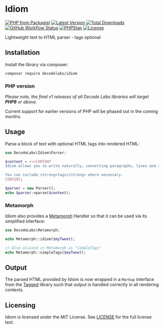 # Idiom

[![PHP from Packagist](https://img.shields.io/packagist/php-v/decodelabs/idiom?style=flat)](https://packagist.org/packages/decodelabs/idiom)
[![Latest Version](https://img.shields.io/packagist/v/decodelabs/idiom.svg?style=flat)](https://packagist.org/packages/decodelabs/idiom)
[![Total Downloads](https://img.shields.io/packagist/dt/decodelabs/idiom.svg?style=flat)](https://packagist.org/packages/decodelabs/idiom)
[![GitHub Workflow Status](https://img.shields.io/github/workflow/status/decodelabs/idiom/PHP%20Composer)](https://github.com/decodelabs/idiom/actions/workflows/php.yml)
[![PHPStan](https://img.shields.io/badge/PHPStan-enabled-44CC11.svg?longCache=true&style=flat)](https://github.com/phpstan/phpstan)
[![License](https://img.shields.io/packagist/l/decodelabs/idiom?style=flat)](https://packagist.org/packages/decodelabs/idiom)

Lightweight text to HTML parser - tags optional


## Installation

Install the library via composer:

```bash
composer require decodelabs/idiom
```

### PHP version

_Please note, the final v1 releases of all Decode Labs libraries will target **PHP8** or above._

Current support for earlier versions of PHP will be phased out in the coming months.


## Usage

Parse a block of text with optional HTML tags into rendered HTML:

```php
use DecodeLabs\Idiom\Parser;

$content = <<<CONTENT
Idiom allows you to write naturally, converting paragraphs, lines and spaces to the relevant HTML elements.

You can include <strong>tags</strong> where necessary.
CONTENT;

$parser = new Parser();
echo $parser->parse($content);
```

### Metamorph

Idiom also provides a [Metamorph](https://github.com/decodelabs/metamorph/) Handler so that it can be used via its simplified interface:

```php
use DecodeLabs\Metamorph;

echo Metamorph::idiom($myTweet);

// Also aliased in Metamorph as "SimpleTags"
echo Metamorph::simpleTags($myTweet);
```

## Output

The parsed HTML provided by Idiom is now wrapped in a <code>Markup</code> interface from the [Tagged](https://github.com/decodelabs/tagged/) library such that output is handled correctly in all rendering contexts.



## Licensing
Idiom is licensed under the MIT License. See [LICENSE](./LICENSE) for the full license text.
